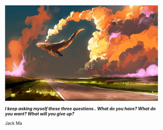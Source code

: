 <p align="center"><img src="readme.jpeg"></p>

_**I keep asking myself these three questions.. What do you have? What do you want? What will you give up?**_

Jack Ma